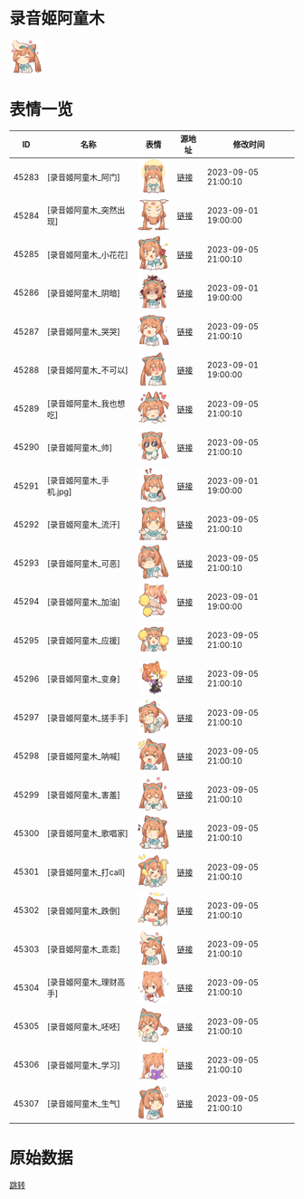 # 录音姬阿童木

<img src="./cover.png" height="60" alt="cover" />

# 表情一览

|ID|名称|表情|源地址|修改时间|
|----|----|----|----|----|
|45283|[录音姬阿童木_阿门]|<img src="./pic/045283_%5B录音姬阿童木_阿门%5D.png" height="60" alt="阿门"/>|[链接](https://i0.hdslb.com/bfs/garb/91f5709e2a54844584c1f3b986cbf78d082b3712.png)|2023-09-05 21:00:10|
|45284|[录音姬阿童木_突然出现]|<img src="./pic/045284_%5B录音姬阿童木_突然出现%5D.png" height="60" alt="突然出现"/>|[链接](https://i0.hdslb.com/bfs/garb/6f2ff2e52306be48f144ba6e8912aba51f5a239d.png)|2023-09-01 19:00:00|
|45285|[录音姬阿童木_小花花]|<img src="./pic/045285_%5B录音姬阿童木_小花花%5D.png" height="60" alt="小花花"/>|[链接](https://i0.hdslb.com/bfs/garb/fa9823893eaa7038cf815626c908622ab53eda6e.png)|2023-09-05 21:00:10|
|45286|[录音姬阿童木_阴暗]|<img src="./pic/045286_%5B录音姬阿童木_阴暗%5D.png" height="60" alt="阴暗"/>|[链接](https://i0.hdslb.com/bfs/garb/a44ebddbb8dbc0633287a6e64542d1dafb537db7.png)|2023-09-01 19:00:00|
|45287|[录音姬阿童木_哭哭]|<img src="./pic/045287_%5B录音姬阿童木_哭哭%5D.png" height="60" alt="哭哭"/>|[链接](https://i0.hdslb.com/bfs/garb/7a7a8e0c82327512c829fab69de72a28be6a566d.png)|2023-09-05 21:00:10|
|45288|[录音姬阿童木_不可以]|<img src="./pic/045288_%5B录音姬阿童木_不可以%5D.png" height="60" alt="不可以"/>|[链接](https://i0.hdslb.com/bfs/garb/ca0f5258d0f51d013645bcec8015656d03768995.png)|2023-09-01 19:00:00|
|45289|[录音姬阿童木_我也想吃]|<img src="./pic/045289_%5B录音姬阿童木_我也想吃%5D.png" height="60" alt="我也想吃"/>|[链接](https://i0.hdslb.com/bfs/garb/2e6348ed5027f900f4907c8a2083f8efd97f7171.png)|2023-09-05 21:00:10|
|45290|[录音姬阿童木_帅]|<img src="./pic/045290_%5B录音姬阿童木_帅%5D.png" height="60" alt="帅"/>|[链接](https://i0.hdslb.com/bfs/garb/8c43402454ba4563466613098c557b10258e8a08.png)|2023-09-05 21:00:10|
|45291|[录音姬阿童木_手机.jpg]|<img src="./pic/045291_%5B录音姬阿童木_手机.jpg%5D.png" height="60" alt="手机.jpg"/>|[链接](https://i0.hdslb.com/bfs/garb/dff8b7374a3f12b0bab04899562ed161cacb78f2.png)|2023-09-01 19:00:00|
|45292|[录音姬阿童木_流汗]|<img src="./pic/045292_%5B录音姬阿童木_流汗%5D.png" height="60" alt="流汗"/>|[链接](https://i0.hdslb.com/bfs/garb/72be33e9db0c6502d81b1f26d7beb12b04783674.png)|2023-09-05 21:00:10|
|45293|[录音姬阿童木_可恶]|<img src="./pic/045293_%5B录音姬阿童木_可恶%5D.png" height="60" alt="可恶"/>|[链接](https://i0.hdslb.com/bfs/garb/ae9928548b2f0b069ec864dc1d570bebf01b55b6.png)|2023-09-05 21:00:10|
|45294|[录音姬阿童木_加油]|<img src="./pic/045294_%5B录音姬阿童木_加油%5D.png" height="60" alt="加油"/>|[链接](https://i0.hdslb.com/bfs/garb/dee6d892706fc1fcab6e48797cfc208eb6fe4f87.png)|2023-09-01 19:00:00|
|45295|[录音姬阿童木_应援]|<img src="./pic/045295_%5B录音姬阿童木_应援%5D.png" height="60" alt="应援"/>|[链接](https://i0.hdslb.com/bfs/garb/7ebc2c1b5e14d87477e2290a558f55853753fea5.png)|2023-09-05 21:00:10|
|45296|[录音姬阿童木_变身]|<img src="./pic/045296_%5B录音姬阿童木_变身%5D.png" height="60" alt="变身"/>|[链接](https://i0.hdslb.com/bfs/garb/c14dad9611b11cd3bcd2bd83ac1457996863c9e0.png)|2023-09-05 21:00:10|
|45297|[录音姬阿童木_搓手手]|<img src="./pic/045297_%5B录音姬阿童木_搓手手%5D.png" height="60" alt="搓手手"/>|[链接](https://i0.hdslb.com/bfs/garb/8cd5e19684b78b005e948c540a109a6adc6b9ee1.png)|2023-09-05 21:00:10|
|45298|[录音姬阿童木_呐喊]|<img src="./pic/045298_%5B录音姬阿童木_呐喊%5D.png" height="60" alt="呐喊"/>|[链接](https://i0.hdslb.com/bfs/garb/4646908b1ed68798bef21cde31a0482ed7516d43.png)|2023-09-05 21:00:10|
|45299|[录音姬阿童木_害羞]|<img src="./pic/045299_%5B录音姬阿童木_害羞%5D.png" height="60" alt="害羞"/>|[链接](https://i0.hdslb.com/bfs/garb/c1a73d2ec873cd6577f88ba864c8c896ec0b4e58.png)|2023-09-05 21:00:10|
|45300|[录音姬阿童木_歌唱家]|<img src="./pic/045300_%5B录音姬阿童木_歌唱家%5D.png" height="60" alt="歌唱家"/>|[链接](https://i0.hdslb.com/bfs/garb/7a95b2bc7492bce288436617ec1c01b32506e7e5.png)|2023-09-05 21:00:10|
|45301|[录音姬阿童木_打call]|<img src="./pic/045301_%5B录音姬阿童木_打call%5D.png" height="60" alt="打call"/>|[链接](https://i0.hdslb.com/bfs/garb/ae9bd7b93ae69c54081e12cccb1fa508a3241d8d.png)|2023-09-05 21:00:10|
|45302|[录音姬阿童木_跌倒]|<img src="./pic/045302_%5B录音姬阿童木_跌倒%5D.png" height="60" alt="跌倒"/>|[链接](https://i0.hdslb.com/bfs/garb/56d914896b5d8470354b5587bbcf25129d63c70c.png)|2023-09-05 21:00:10|
|45303|[录音姬阿童木_乖乖]|<img src="./pic/045303_%5B录音姬阿童木_乖乖%5D.png" height="60" alt="乖乖"/>|[链接](https://i0.hdslb.com/bfs/garb/9c0a0bd8537a7adfa93a7e1d73fe76e128dfe296.png)|2023-09-05 21:00:10|
|45304|[录音姬阿童木_理财高手]|<img src="./pic/045304_%5B录音姬阿童木_理财高手%5D.png" height="60" alt="理财高手"/>|[链接](https://i0.hdslb.com/bfs/garb/b9bb10996653e1d3579377bdf3cf64386ba946c3.png)|2023-09-05 21:00:10|
|45305|[录音姬阿童木_呸呸]|<img src="./pic/045305_%5B录音姬阿童木_呸呸%5D.png" height="60" alt="呸呸"/>|[链接](https://i0.hdslb.com/bfs/garb/01a2de3680b6b6a23ab3e0fe19f3e3a2b3859d3c.png)|2023-09-05 21:00:10|
|45306|[录音姬阿童木_学习]|<img src="./pic/045306_%5B录音姬阿童木_学习%5D.png" height="60" alt="学习"/>|[链接](https://i0.hdslb.com/bfs/garb/04256613e962fd97da5f0d392d87222835b2015b.png)|2023-09-05 21:00:10|
|45307|[录音姬阿童木_生气]|<img src="./pic/045307_%5B录音姬阿童木_生气%5D.png" height="60" alt="生气"/>|[链接](https://i0.hdslb.com/bfs/garb/9caf823d27a686dbf2b8a720842d7ad1bb223f11.png)|2023-09-05 21:00:10|

# 原始数据

[跳转](./raw.json)

